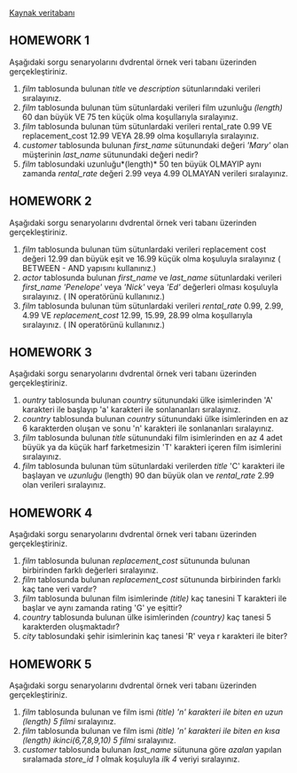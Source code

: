 
[Kaynak veritabanı](https://www.postgresqltutorial.com/wp-content/uploads/2019/05/dvdrental.zip)

## HOMEWORK 1

Aşağıdaki sorgu senaryolarını dvdrental örnek veri tabanı üzerinden gerçekleştiriniz.

1. *film* tablosunda bulunan *title* ve *description* sütunlarındaki verileri sıralayınız.
2. *film* tablosunda bulunan tüm sütunlardaki verileri film uzunluğu *(length)* 60 dan büyük VE 75 ten küçük olma koşullarıyla sıralayınız.
3. *film* tablosunda bulunan tüm sütunlardaki verileri rental_rate 0.99 VE replacement_cost 12.99 VEYA 28.99 olma koşullarıyla sıralayınız.
4. *customer* tablosunda bulunan *first_name* sütunundaki değeri *'Mary'* olan müşterinin *last_name* sütunundaki değeri nedir?
5. *film* tablosundaki uzunluğu*(length)* 50 ten büyük OLMAYIP aynı zamanda *rental_rate* değeri 2.99 veya 4.99 OLMAYAN verileri sıralayınız.


## HOMEWORK 2

Aşağıdaki sorgu senaryolarını dvdrental örnek veri tabanı üzerinden gerçekleştiriniz.

1. *film* tablosunda bulunan tüm sütunlardaki verileri replacement cost değeri 12.99 dan büyük eşit ve 16.99 küçük olma koşuluyla sıralayınız ( BETWEEN - AND yapısını kullanınız.)
2. *actor* tablosunda bulunan *first_name* ve *last_name* sütunlardaki verileri *first_name* *'Penelope'* veya *'Nick'* veya *'Ed'* değerleri olması koşuluyla sıralayınız. ( IN operatörünü kullanınız.)
3. *film* tablosunda bulunan tüm sütunlardaki verileri *rental_rate* 0.99, 2.99, 4.99 VE *replacement_cost* 12.99, 15.99, 28.99 olma koşullarıyla sıralayınız. ( IN operatörünü kullanınız.)


## HOMEWORK 3

Aşağıdaki sorgu senaryolarını dvdrental örnek veri tabanı üzerinden gerçekleştiriniz.

1. *ountry* tablosunda bulunan *country* sütunundaki ülke isimlerinden 'A' karakteri ile başlayıp 'a' karakteri ile sonlananları sıralayınız.
2. *country* tablosunda bulunan *country* sütunundaki ülke isimlerinden en az 6 karakterden oluşan ve sonu 'n' karakteri ile sonlananları sıralayınız.
3. *film* tablosunda bulunan *title* sütunundaki film isimlerinden en az 4 adet büyük ya da küçük harf farketmesizin 'T' karakteri içeren film isimlerini sıralayınız.
4. *film* tablosunda bulunan tüm sütunlardaki verilerden *title* 'C' karakteri ile başlayan ve *uzunluğu* (length) 90 dan büyük olan ve *rental_rate* 2.99 olan verileri sıralayınız.


## HOMEWORK 4

Aşağıdaki sorgu senaryolarını dvdrental örnek veri tabanı üzerinden gerçekleştiriniz.

1. *film* tablosunda bulunan *replacement_cost* sütununda bulunan birbirinden farklı değerleri sıralayınız.
2. *film* tablosunda bulunan *replacement_cost* sütununda birbirinden farklı kaç tane veri vardır?
3. *film* tablosunda bulunan film isimlerinde *(title)* kaç tanesini T karakteri ile başlar ve aynı zamanda rating 'G' ye eşittir?
4. *country* tablosunda bulunan ülke isimlerinden *(country)* kaç tanesi 5 karakterden oluşmaktadır?
5. *city* tablosundaki şehir isimlerinin kaç tanesi 'R' veya r karakteri ile biter?


## HOMEWORK 5

Aşağıdaki sorgu senaryolarını dvdrental örnek veri tabanı üzerinden gerçekleştiriniz.

1. *film* tablosunda bulunan ve film ismi *(title)* *'n' karakteri ile biten* *en uzun (length) 5 filmi* sıralayınız.
2. *film* tablosunda bulunan ve film ismi *(title)* *'n' karakteri ile biten* *en kısa (length) ikinci(6,7,8,9,10) 5 filmi* sıralayınız.
3. *customer* tablosunda bulunan *last_name* sütununa göre *azalan* yapılan sıralamada *store_id 1* olmak koşuluyla *ilk 4* veriyi sıralayınız.
